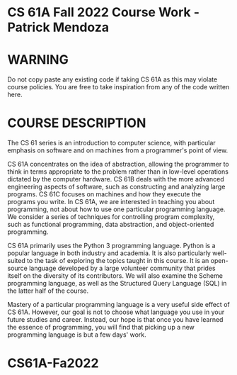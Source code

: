 # CS 61A Fall 2022 Course Work - Patrick Mendoza

# WARNING
Do not copy paste any existing code if taking CS 61A as this may violate course policies. You are free to take inspiration from any of the code written here.


# COURSE DESCRIPTION
The CS 61 series is an introduction to computer science, with particular emphasis on software and on machines from a programmer's point of view.  

CS 61A concentrates on the idea of abstraction, allowing the programmer to think in terms appropriate to the problem rather than in low-level operations dictated by the computer hardware.
CS 61B deals with the more advanced engineering aspects of software, such as constructing and analyzing large programs.
CS 61C focuses on machines and how they execute the programs you write.
In CS 61A, we are interested in teaching you about programming, not about how to use one particular programming language. We consider a series of techniques for controlling program complexity, such as functional programming, data abstraction, and object-oriented programming.

CS 61A primarily uses the Python 3 programming language. Python is a popular language in both industry and academia. It is also particularly well-suited to the task of exploring the topics taught in this course. It is an open-source language developed by a large volunteer community that prides itself on the diversity of its contributors. We will also examine the Scheme programming language, as well as the Structured Query Language (SQL) in the latter half of the course.

Mastery of a particular programming language is a very useful side effect of CS 61A. However, our goal is not to choose what language you use in your future studies and career. Instead, our hope is that once you have learned the essence of programming, you will find that picking up a new programming language is but a few days' work.
# CS61A-Fa2022
